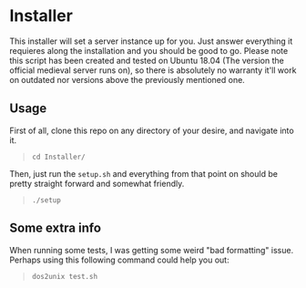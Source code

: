 # Installer
This installer will set a server instance up for you. Just answer everything it requieres along the installation and you should be good to go.
Please note this script has been created and tested on Ubuntu 18.04 (The version the official medieval server runs on), so there is absolutely no warranty it'll work on outdated nor versions above the previously mentioned one.

## Usage
First of all, clone this repo on any directory of your desire, and navigate into it.

  > `cd Installer/`

Then, just run the `setup.sh` and everything from that point on should be pretty straight forward and somewhat friendly.

  > `./setup`


## Some extra info

When running some tests, I was getting some weird "bad formatting" issue. Perhaps using this following command could help you out:

  > `dos2unix test.sh`
